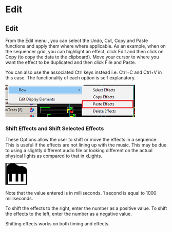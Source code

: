 # Edit

## Edit

From the Edit menu , you can select the Undo, Cut, Copy and Paste functions and apply them where where applicable.  As an example, when on the sequencer grid, you can highlight an effect, click Edit and then click on Copy \(to copy the data to the clipboard\).  Move your cursor to where you want the effect to be duplicated and then click File and Paste.

You can also use the associated Ctrl keys instead i.e. Ctrl+C and Ctrl+V in this case.  The functionality of each option is self explanatory.

![](../../.gitbook/assets/image%20%2864%29.png)

### Shift Effects and Shift Selected Effects

These Options allow the user to shift or move the effects in a sequence. This is useful if the effects are not lining up with the music.  This may be due to using a slightly different audio file or looking different on the actual physical lights as compared to that in xLights.

![](../../.gitbook/assets/image%20%28491%29.png)

Note that the value entered is in milliseconds. 1 second is equal to 1000 milliseconds.

To shift the effects to the right, enter the number as a positive value.  To shift the effects to the left, enter the number as a negative value.

Shifting effects works on both timing and effects.

